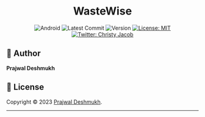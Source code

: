 
<h1 align="center">WasteWise</h1>


<p align="center">

<img alt="Android" src="https://img.shields.io/badge/android-ready-brightgreen?style=for-the-badge&logo=android" target="_blank" />

  <img alt="Latest Commit" src="https://img.shields.io/github/last-commit/christyjacob4/android-onboarding-demo?style=for-the-badge&logo=git" target="_blank" />

  <img alt="Version" src="https://img.shields.io/badge/version-1.0-success?style=for-the-badge&logo=coderwall" target="_blank" />

  <a href="https://github.com/christyjacob4/android-onboarding-demo/blob/master/LICENSE">
    <img alt="License: MIT" src="https://img.shields.io/badge/license-MIT-success.svg?style=for-the-badge&logo=gitter" target="_blank" />
  </a>

  <a href="https://twitter.com/christyjacob4">
    <img alt="Twitter: Christy Jacob" src="https://img.shields.io/twitter/follow/christyjacob4?label=Follow%20%40christyjacob4&style=for-the-badge&logo=twitter" target="_blank" />
  </a>
</p>
<h3 align="center"></h3>





## 👤 Author

**Prajwal Deshmukh**

## 📝 License

Copyright © 2023 [Prajwal Deshmukh](https://github.com/PrajwalHD58).<br />

---
